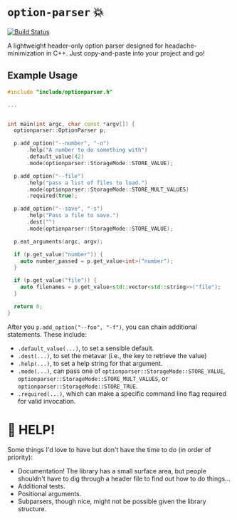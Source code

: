 # `option-parser` 💥

[![Build Status](https://travis-ci.org/lukedeo/option-parser.svg?branch=master)](https://travis-ci.org/lukedeo/option-parser)

A lightweight header-only option parser designed for headache-minimization in C++. Just copy-and-paste into your project and go!

## Example Usage

```c++
#include "include/optionparser.h"

...


int main(int argc, char const *argv[]) {
  optionparser::OptionParser p;

  p.add_option("--number", "-n")
      .help("A number to do something with")
      .default_value(42)
      .mode(optionparser::StorageMode::STORE_VALUE);

  p.add_option("--file")
      .help("pass a list of files to load.")
      .mode(optionparser::StorageMode::STORE_MULT_VALUES)
      .required(true);

  p.add_option("--save", "-s")
      .help("Pass a file to save.")
      .dest("")
      .mode(optionparser::StorageMode::STORE_VALUE);

  p.eat_arguments(argc, argv);

  if (p.get_value("number")) {
    auto number_passed = p.get_value<int>("number");
  }

  if (p.get_value("file")) {
    auto filenames = p.get_value<std::vector<std::string>>("file");
  }

  return 0;
}
```

After you `p.add_option("--foo", "-f")`, you can chain additional statements. These include:

* `.default_value(...)`, to set a sensible default.
* `.dest(...)`, to set the metavar (i.e., the key to retrieve the value)
* `.help(...)`, to set a help string for that argument.
* `.mode(...)`, can pass one of `optionparser::StorageMode::STORE_VALUE`, `optionparser::StorageMode::STORE_MULT_VALUES`, or `optionparser::StorageMode::STORE_TRUE`.
* `.required(...)`, which can make a specific command line flag required for valid invocation.

# 🚧 HELP!

Some things I'd love to have but don't have the time to do (in order of priority):

* Documentation! The library has a small surface area, but people shouldn't have to dig through a header file to find out how to do things...
* Additional tests.
* Positional arguments.
* Subparsers, though nice, might not be possible given the library structure.

